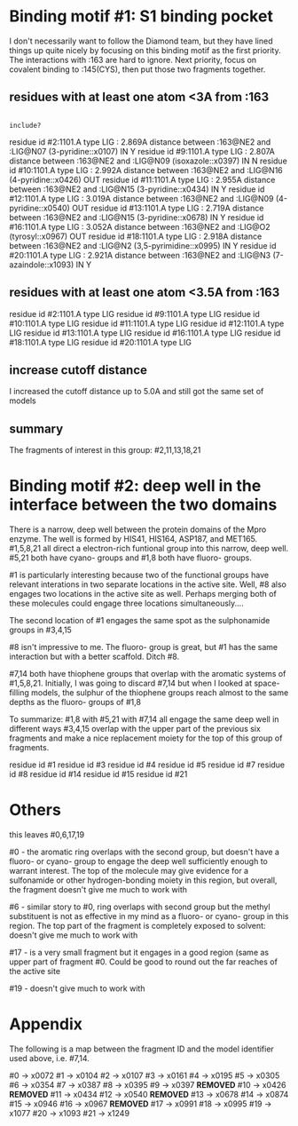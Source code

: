 # Binding motif #1: S1 binding pocket
I don't necessarily want to follow the Diamond team, but they have lined things up quite nicely
by focusing on this binding motif as the first priority. The interactions with :163 are hard
to ignore. Next priority, focus on covalent binding to :145(CYS), then put those two fragments
together.

## residues with at least one atom <3A from :163
                                                                                                            include?
residue id #2:1101.A type LIG  : 2.869A distance between :163@NE2 and :LIG@N07 (3-pyridine::x0107)      IN  Y
residue id #9:1101.A type LIG  : 2.807A distance between :163@NE2 and :LIG@N09 (isoxazole::x0397)       IN  N
residue id #10:1101.A type LIG : 2.992A distance between :163@NE2 and :LIG@N16 (4-pyridine::x0426)      OUT 
residue id #11:1101.A type LIG : 2.955A distance between :163@NE2 and :LIG@N15 (3-pyridine::x0434)      IN  Y
residue id #12:1101.A type LIG : 3.019A distance between :163@NE2 and :LIG@N09 (4-pyridine::x0540)      OUT
residue id #13:1101.A type LIG : 2.719A distance between :163@NE2 and :LIG@N15 (3-pyridine::x0678)      IN  Y
residue id #16:1101.A type LIG : 3.052A distance between :163@NE2 and :LIG@O2  (tyrosyl::x0967)         OUT
residue id #18:1101.A type LIG : 2.918A distance between :163@NE2 and :LIG@N2  (3,5-pyrimidine::x0995)  IN  Y
residue id #20:1101.A type LIG : 2.921A distance between :163@NE2 and :LIG@N3  (7-azaindole::x1093)     IN  Y

## residues with at least one atom <3.5A from :163
residue id #2:1101.A type LIG
residue id #9:1101.A type LIG
residue id #10:1101.A type LIG
residue id #11:1101.A type LIG
residue id #12:1101.A type LIG
residue id #13:1101.A type LIG
residue id #16:1101.A type LIG
residue id #18:1101.A type LIG
residue id #20:1101.A type LIG

## increase cutoff distance
I increased the cutoff distance up to 5.0A and still got the same set of models

## summary
The fragments of interest in this group: #2,11,13,18,21

# Binding motif #2: deep well in the interface between the two domains
There is a narrow, deep well between the protein domains of the Mpro enzyme. The well
is formed by HIS41, HIS164, ASP187, and MET165. #1,5,8,21 all direct a electron-rich
funtional group into this narrow, deep well. #5,21 both have cyano- groups and #1,8
both have fluoro- groups.

 #1 is particularly interesting because two of the functional groups have relevant 
interations in two separate locations in the active site. Well, #8 also engages
two locations in the active site as well. Perhaps merging both of these molecules
could engage three locations simultaneously....

The second location of #1 engages the same spot as the sulphonamide groups in #3,4,15

 #8 isn't impressive to me. The fluoro- group is great, but #1 has the same interaction
but with a better scaffold. Ditch #8.

 #7,14 both have thiophene groups that overlap with the aromatic systems of #1,5,8,21.
Initially, I was going to discard #7,14 but when I looked at space-filling models,
the sulphur of the thiophene groups reach almost to the same depths as the fluoro-
groups of #1,8

To summarize:
 #1,8 with #5,21 with #7,14 all engage the same deep well in different ways
 #3,4,15 overlap with the upper part of the previous six fragments and make a nice
replacement moiety for the top of this group of fragments.

residue id #1
residue id #3
residue id #4
residue id #5
residue id #7
residue id #8
residue id #14
residue id #15
residue id #21

# Others
this leaves #0,6,17,19

 #0 - the aromatic ring overlaps with the second group, but doesn't have a fluoro-
or cyano- group to engage the deep well sufficiently enough to warrant interest.
The top of the molecule may give evidence for a sulfonamide or other hydrogen-bonding
moiety in this region, but overall, the fragment doesn't give me much to work with

 #6 - similar story to #0, ring overlaps with second group but the methyl substituent
is not as effective in my mind as a fluoro- or cyano- group in this region. The top
part of the fragment is completely exposed to solvent: doesn't give me much to work with

 #17 - is a very small fragment but it engages in a good region (same as upper part of
fragment #0. Could be good to round out the far reaches of the active site

 #19 - doesn't give much to work with

# Appendix

The following is a map between the fragment ID and the model identifier used above,
i.e. #7,14. 

 #0 -> x0072
 #1 -> x0104
 #2 -> x0107
 #3 -> x0161
 #4 -> x0195
 #5 -> x0305
 #6 -> x0354
 #7 -> x0387
 #8 -> x0395
 #9 -> x0397   **REMOVED**
 #10 -> x0426  **REMOVED**
 #11 -> x0434
 #12 -> x0540  **REMOVED**
 #13 -> x0678
 #14 -> x0874
 #15 -> x0946
 #16 -> x0967  **REMOVED**
 #17 -> x0991
 #18 -> x0995
 #19 -> x1077
 #20 -> x1093
 #21 -> x1249

